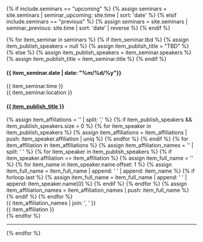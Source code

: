 {% if include.seminars == "upcoming" %}
  {% assign seminars = site.seminars | seminar_upcoming: site.time | sort: 'date' %}
{% elsif include.seminars == "previous" %}
  {% assign seminars = site.seminars | seminar_previous: site.time | sort: 'date' | reverse %}
{% endif %}

<html>
  <section>
    <div class="row">
      {% for item_seminar in seminars %}
        {% if item_seminar.tbd %}
          {% assign item_publish_speakers = null %}
          {% assign item_publish_title = "TBD" %}
        {% else %}
          {% assign item_publish_speakers = item_seminar.speakers %}
          {% assign item_publish_title = item_seminar.title %}
        {% endif %}
        <div class="col-md-3">
          <div class="col-xs-12">
            <h4>
              {{ item_seminar.date | date: "%m/%d/%y"}}
            </h4>
          </div>
          <div class="col-xs-12">
            {{ item_seminar.time }}&nbsp;
          </div>
          <div class="col-xs-12">
            {{ item_seminar.location }}
          </div>
        </div>
        <div class="col-md-9">
          <div class="col-xs-12">
            <h4>            
              <a href="{{ item_seminar.url }}">
                {{ item_publish_title }}
              </a>
            </h4>
          </div>
          {% assign item_affiliations = '' | split: ',' %}
          {% if item_publish_speakers && item_publish_speakers.size > 0 %}
            {% for item_speaker in item_publish_speakers %}
              {% assign item_affiliations = item_affiliations | push: item_speaker.affiliation | uniq %}
            {% endfor %}
          {% endif %}
          {% for item_affiliation in item_affiliations %}
            {% assign item_affiliation_names = '' | split: ' ' %}
            {% for item_speaker in item_publish_speakers %}
              {% if item_speaker.affiliation == item_affiliation %}
                {% assign item_full_name = '' %}
                {% for item_name in item_speaker.name offset: 1 %}
                  {% assign item_full_name = item_full_name | append: ' ' | append: item_name %}
                  {% if forloop.last %}
                    {% assign item_full_name = item_full_name | append: ' ' | append: item_speaker.name[0] %}
                  {% endif %}
                {% endfor %}
                {% assign item_affiliation_names = item_affiliation_names | push: item_full_name %}
              {% endif %}
            {% endfor %}
            <div class="col-xs-12">
              {{ item_affiliation_names | join: ', ' }}
            </div>
            <div class="text-muted col-xs-12">
              {{ item_affiliation }}
            </div>
          {% endfor %}
        </div>
        <div class="col-xs-12">
          <hr />
        </div>
      {% endfor %}
    </div>
  </section>
</html>

